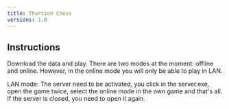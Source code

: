 ```yaml
---
title: Thortion Chess
versions: 1.0
---
```


## Instructions
Download the data and play. There are two modes at the moment: offline and online. However, in the online mode you will only be able to play in LAN.

LAN mode: The server need to be activated, you click in the server.exe, open the game twice, select the online mode in the own game and that's all. If the server is closed, you need to open it again.




